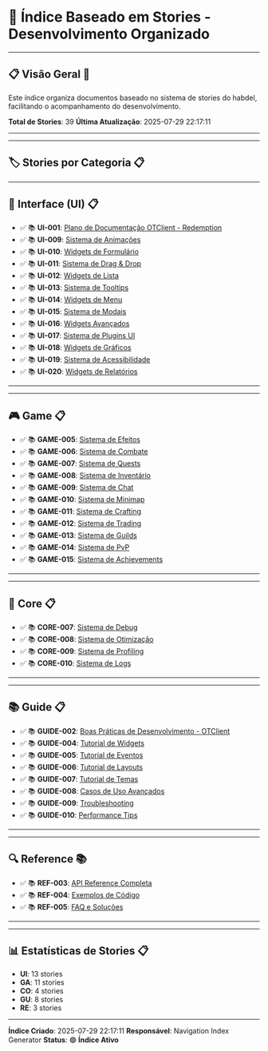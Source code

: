 
# 📖 Índice Baseado em Stories - Desenvolvimento Organizado


---

## 📋 Visão Geral 🎯

Este índice organiza documentos baseado no sistema de stories do habdel, facilitando o acompanhamento do desenvolvimento.

**Total de Stories**: 39
**Última Atualização**: 2025-07-29 22:17:11

---


---

## 🏷️ Stories por Categoria 📋


---

## 🎨 Interface (UI) 📋

- ✅ 📚 **UI-001**: [Plano de Documentação OTClient - Redemption](habdel\DOCUMENTATION_PLAN.md)
- ✅ 📚 **UI-009**: [Sistema de Animações](habdel\documentation\UIAnimations.md)
- ✅ 📚 **UI-010**: [Widgets de Formulário](habdel\documentation\UIFormWidgets.md)
- ✅ 📚 **UI-011**: [Sistema de Drag & Drop](habdel\documentation\UIDragDrop.md)
- ✅ 📚 **UI-012**: [Widgets de Lista](habdel\documentation\UIListWidgets.md)
- ✅ 📚 **UI-013**: [Sistema de Tooltips](habdel\documentation\UITooltips.md)
- ✅ 📚 **UI-014**: [Widgets de Menu](habdel\documentation\UIMenuWidgets.md)
- ✅ 📚 **UI-015**: [Sistema de Modais](habdel\documentation\UIModals.md)
- ✅ 📚 **UI-016**: [Widgets Avançados](habdel\documentation\UIAdvancedWidgets.md)
- ✅ 📚 **UI-017**: [Sistema de Plugins UI](habdel\documentation\UIPlugins.md)
- ✅ 📚 **UI-018**: [Widgets de Gráficos](habdel\documentation\UIGraphicsWidgets.md)
- ✅ 📚 **UI-019**: [Sistema de Acessibilidade](habdel\documentation\UIAccessibility.md)
- ✅ 📚 **UI-020**: [Widgets de Relatórios](habdel\documentation\UIReportWidgets.md)

---


---

## 🎮 Game 📋

- ✅ 📚 **GAME-005**: [Sistema de Efeitos](habdel\documentation\GameEffects.md)
- ✅ 📚 **GAME-006**: [Sistema de Combate](habdel\documentation\GameCombat.md)
- ✅ 📚 **GAME-007**: [Sistema de Quests](habdel\documentation\GameQuests.md)
- ✅ 📚 **GAME-008**: [Sistema de Inventário](habdel\documentation\GameInventory.md)
- ✅ 📚 **GAME-009**: [Sistema de Chat](habdel\documentation\GameChat.md)
- ✅ 📚 **GAME-010**: [Sistema de Minimap](habdel\documentation\GameMinimap.md)
- ✅ 📚 **GAME-011**: [Sistema de Crafting](habdel\documentation\GameCrafting.md)
- ✅ 📚 **GAME-012**: [Sistema de Trading](habdel\documentation\GameTrading.md)
- ✅ 📚 **GAME-013**: [Sistema de Guilds](habdel\documentation\GameGuilds.md)
- ✅ 📚 **GAME-014**: [Sistema de PvP](habdel\documentation\GamePvP.md)
- ✅ 📚 **GAME-015**: [Sistema de Achievements](habdel\documentation\GameAchievements.md)

---


---

## 🔧 Core 📋

- ✅ 📚 **CORE-007**: [Sistema de Debug](habdel\documentation\CoreDebug.md)
- ✅ 📚 **CORE-008**: [Sistema de Otimização](habdel\documentation\CoreOptimization.md)
- ✅ 📚 **CORE-009**: [Sistema de Profiling](habdel\documentation\CoreProfiling.md)
- ✅ 📚 **CORE-010**: [Sistema de Logs](habdel\documentation\CoreLogs.md)

---


---

## 📚 Guide 📋

- ✅ 📚 **GUIDE-002**: [Boas Práticas de Desenvolvimento - OTClient](habdel\documentation\BestPractices.md)
- ✅ 📚 **GUIDE-004**: [Tutorial de Widgets](habdel\documentation\WidgetTutorial.md)
- ✅ 📚 **GUIDE-005**: [Tutorial de Eventos](habdel\documentation\EventTutorial.md)
- ✅ 📚 **GUIDE-006**: [Tutorial de Layouts](habdel\documentation\LayoutTutorial.md)
- ✅ 📚 **GUIDE-007**: [Tutorial de Temas](habdel\documentation\ThemeTutorial.md)
- ✅ 📚 **GUIDE-008**: [Casos de Uso Avançados](habdel\documentation\AdvancedUseCases.md)
- ✅ 📚 **GUIDE-009**: [Troubleshooting](habdel\documentation\Troubleshooting.md)
- ✅ 📚 **GUIDE-010**: [Performance Tips](habdel\documentation\PerformanceTips.md)

---


---

## 🔍 Reference 📚

- ✅ 📚 **REF-003**: [API Reference Completa](habdel\documentation\CompleteAPIReference.md)
- ✅ 📚 **REF-004**: [Exemplos de Código](habdel\documentation\CodeExamples.md)
- ✅ 📚 **REF-005**: [FAQ e Soluções](habdel\documentation\FAQ.md)

---



---

## 📊 Estatísticas de Stories 📋

- **UI**: 13 stories
- **GA**: 11 stories
- **CO**: 4 stories
- **GU**: 8 stories
- **RE**: 3 stories

---

**Índice Criado**: 2025-07-29 22:17:11
**Responsável**: Navigation Index Generator
**Status**: 🟢 **Índice Ativo**
